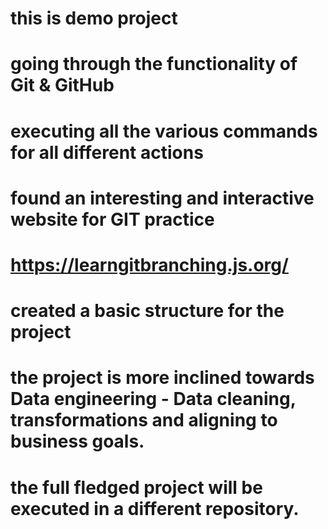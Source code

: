 # this is demo project 
# going through the functionality of Git & GitHub
# executing all the various commands for all different actions
# found an interesting and interactive website for GIT practice 
# https://learngitbranching.js.org/
# created a basic structure for the project 
# the project is more inclined towards Data engineering - Data cleaning, transformations and aligning to business goals. 
# the full fledged project will be executed in a different repository. 

